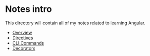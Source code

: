 # Notes intro

This directory will contain all of my notes related to learning Angular.

* [Overview](overview.md)
* [Directives](directives.md)
* [CLI Commands](cli-commands.md)
* [Decorators](decorators.md)
